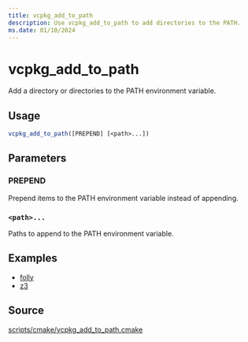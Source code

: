 ```yaml
---
title: vcpkg_add_to_path
description: Use vcpkg_add_to_path to add directories to the PATH.
ms.date: 01/10/2024
---
```

# vcpkg_add_to_path

Add a directory or directories to the PATH environment variable.

## Usage

```cmake
vcpkg_add_to_path([PREPEND] [<path>...])
```

## Parameters

### PREPEND

Prepend items to the PATH environment variable instead of appending.

### `<path>...`

Paths to append to the PATH environment variable.

## Examples

- [folly](https://github.com/Microsoft/vcpkg/blob/master/ports/folly/portfile.cmake)
- [z3](https://github.com/Microsoft/vcpkg/blob/master/ports/z3/portfile.cmake)

## Source

[scripts/cmake/vcpkg\_add\_to\_path.cmake](https://github.com/Microsoft/vcpkg/blob/master/scripts/cmake/vcpkg_add_to_path.cmake)
